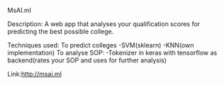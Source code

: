 
MsAI.ml

Description: A web app that analyses your qualification scores for predicting the best possible college.

Techniques used:
To predict colleges
-SVM(sklearn)
-KNN(own implementation)
To analyse SOP:
-Tokenizer in keras with tensorflow as backend(rates your SOP and uses for further analysis)


Link:http://msai.ml




